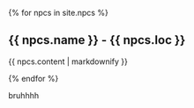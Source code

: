 {% for npcs in site.npcs %}
  <h2>{{ npcs.name }} - {{ npcs.loc }}</h2>
  <p>{{ npcs.content | markdownify }}</p>
{% endfor %}

bruhhhh
